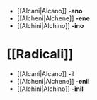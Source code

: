 - [[Alcani|Alcano]] **-ano**
- [[Alcheni|Alchene]] **-ene**
- [[Alchini|Alchino]] **-ino**
# [[Radicali]]
- [[Alcani|Alcano]] **-il**
- [[Alcheni|Alchene]] **-enil**
- [[Alchini|Alchino]] **-inil**
